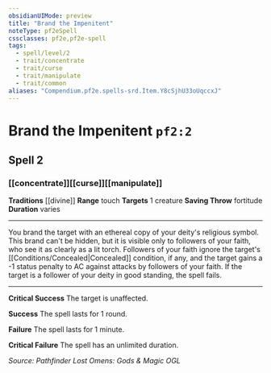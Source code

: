```yaml
---
obsidianUIMode: preview
title: "Brand the Impenitent"
noteType: pf2eSpell
cssclasses: pf2e,pf2e-spell
tags:
  - spell/level/2
  - trait/concentrate
  - trait/curse
  - trait/manipulate
  - trait/common
aliases: "Compendium.pf2e.spells-srd.Item.Y8cSjhU33oUqccxJ" 
---
```

# Brand the Impenitent  `pf2:2`  
## Spell 2
### [[concentrate]][[curse]][[manipulate]]
**Traditions** [[divine]]
**Range** touch
**Targets** 1 creature
**Saving Throw**  fortitude
**Duration** varies
* * * 
You brand the target with an ethereal copy of your deity's religious symbol. This brand can't be hidden, but it is visible only to followers of your faith, who see it as clearly as a lit torch. Followers of your faith ignore the target's [[Conditions/Concealed|Concealed]] condition, if any, and the target gains a -1 status penalty to AC against attacks by followers of your faith. If the target is a follower of your deity in good standing, the spell fails.

* * *

**Critical Success** The target is unaffected.

**Success** The spell lasts for 1 round.

**Failure** The spell lasts for 1 minute.

**Critical Failure** The spell has an unlimited duration.

*Source: Pathfinder Lost Omens: Gods & Magic*
*OGL*